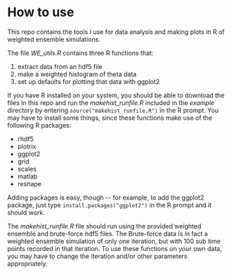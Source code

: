 # How to use

This repo contains the tools I use for data analysis and making plots in R of weighted ensemble simulations.

The  file *WE_utils.R* contains three R functions that:

1. extract data from an hdf5 file
2. make a weighted histogram of theta data
3. set up defaults for plotting that data with ggplot2

If you have R installed on your system, you should be able to download the files in this repo and run the *makehist_runfile.R* included in the *example* directory by entering `source("makehist_runfile.R")` in the R prompt.  You may have to install some things, since these functions make use of the following R packages:

- rhdf5
- plotrix
- ggplot2
- grid
- scales
- matlab
- reshape
	
Adding packages is easy, though -- for example, to add the ggplot2 package, just type `install.packages("ggplot2")` in the R prompt and it should work.

The *makehist_runfile.R* file should run using the provided weighted ensemble and brute-force hdf5 files.  The Brute-force data is in fact a weighted ensemble simulation of only one iteration, but with 100 sub time points recorded in that iteration.  To use these functions on your own data, you may have to change the iteration and/or other parameters appropriately.
